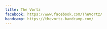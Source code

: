 ```yaml
---
title: The Vortz
facebook: https://www.facebook.com/TheVortz/
bandcamp: https://thevortz.bandcamp.com/
---
```

